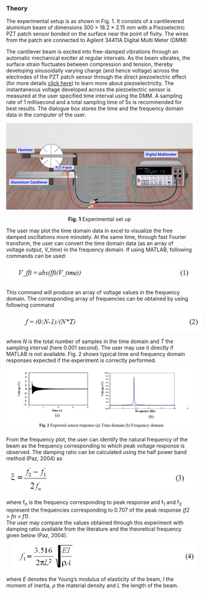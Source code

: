 ### Theory
	
The experimental setup is as shown in Fig. 1. It consists of a cantilevered aluminium beam of dimensions 300 × 18.2 × 2.15 mm with a Piezoelectric PZT patch sensor bonded on the surface near the point of fixity. The wires from the patch are connected to Agilent 34411A Digital Multi Meter (DMM) <!--which is in turn connected to the LAN port and thus accessible to the user through the internet/intranet. -->

The cantilever beam is excited into free-damped vibrations through an automatic mechanical exciter at regular intervals. As the beam vibrates, the surface strain fluctuates between compression and tension, thereby developing sinusoidally varying charge (and hence voltage) across the electrodes of the PZT patch sensor through the direct piezoelectric effect (for more details <a href="http://ssdl.iitd.ac.in/vssdl/piezo.pdf">click here</a>) to learn more about piezoelectricity. The instantaneous voltage developed across the piezoelectric sensor is measured at the user specified time interval using the DMM. A sampling rate of 1 millisecond and a total sampling time of 5s is recommended for best results. The dialogue box stores the time and the frequency domain data in the computer of the user.
<center>
	
<img src="images/theory1.png"/>

	
**Fig. 1** Experimental set up
	
</center>

The user may plot the time domain data in excel to visualize the free damped oscillations more minutely. At the same time, through fast Fourier transform, the user can convert the time domain data (as an array of voltage output, <i>V_time</i>) in the frequency domain. If using MATLAB, following commands can be used:

<img src="images/th2.png" height="50px" />

This command will produce an array of voltage values in the frequency domain. The corresponding array of frequencies can be obtained by using following command

<img src="images/th3.png" style="height:50px; padding-left: 30px;"/>

where <i>N</i> is the total number of samples in the time domain and <i>T</i> the sampling interval (here
0.001 second). The user may use it directly if MATLAB is not available. Fig. 2 shows typical time and frequency domain responses expected if the experiment is correctly performed.

<img src="images/th4.png"/>

From the frequency plot, the user can identify the natural frequency of the beam as the frequency corresponding to which peak voltage response is observed. The damping ratio can be calculated using the half power band method (Paz, 2004) as

<img src="images/th5.png" height="70px"/>

where f<sub>n</sub> is the frequency corresponding to peak response and f<sub>1</sub> and f<sub>2</sub> represent the frequencies corresponding to 0.707 of the peak response <i>(f2 > fn > f1)</i>.<br>
The user may compare the values obtained through this experiment with damping ratio available from the literature and the theoretical frequency given below (Paz, 2004).

<img src="images/th6.png" style="padding-left: 18px; height: 70px"/>

where <i>E</i> denotes the Young’s modulus of elasticity of the beam, <i>I</i> the moment of inertia, <i>ρ</i> the material density and <i>L</i> the length of the beam.
